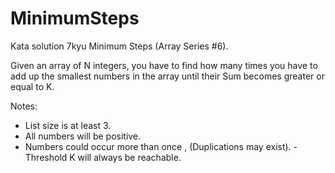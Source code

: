 # MinimumSteps

Kata solution 7kyu Minimum Steps (Array Series #6).

Given an array of N integers, you have to find how many times you have to add up the smallest numbers in the array until their Sum becomes greater or equal to K.

Notes:
- List size is at least 3.
- All numbers will be positive.
- Numbers could occur more than once , (Duplications may exist).
 -Threshold K will always be reachable.
